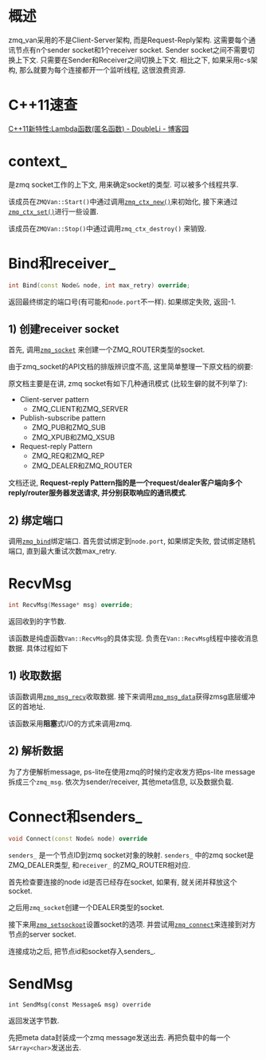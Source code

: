 # 概述

zmq_van采用的不是Client-Server架构, 而是Request-Reply架构. 这需要每个通讯节点有n个sender socket和1个receiver socket. Sender socket之间不需要切换上下文. 只需要在Sender和Receiver之间切换上下文. 相比之下, 如果采用c-s架构, 那么就要为每个连接都开一个监听线程, 这很浪费资源.

# C++11速查

[C++11新特性:Lambda函数(匿名函数) - DoubleLi - 博客园](http://www.cnblogs.com/lidabo/p/3908663.html)

# context_

是zmq socket工作的上下文, 用来确定socket的类型. 可以被多个线程共享.

该成员在`ZMQVan::Start()`中通过调用[`zmq_ctx_new()`](http://api.zeromq.org/4-2:zmq-ctx-new)来初始化, 接下来通过[`zmq_ctx_set()`](http://api.zeromq.org/4-2:zmq-ctx-set)进行一些设置.

该成员在`ZMQVan::Stop()`中通过调用`zmq_ctx_destroy()` 来销毁.

# Bind和receiver_

```cpp
int Bind(const Node& node, int max_retry) override;
```

返回最终绑定的端口号(有可能和`node.port`不一样). 如果绑定失败, 返回-1.

## 1) 创建receiver socket

首先, 调用[`zmq_socket`](http://api.zeromq.org/4-2:zmq-socket) 来创建一个ZMQ_ROUTER类型的socket. 

由于zmq_socket的API文档的排版辨识度不高, 这里简单整理一下原文档的纲要:

原文档主要是在讲, zmq socket有如下几种通讯模式 (比较生僻的就不列举了):

* Client-server pattern
  * ZMQ_CLIENT和ZMQ_SERVER
* Publish-subscribe pattern
  * ZMQ_PUB和ZMQ_SUB
  * ZMQ_XPUB和ZMQ_XSUB
* Request-reply Pattern
  * ZMQ_REQ和ZMQ_REP
  * ZMQ_DEALER和ZMQ_ROUTER

文档还说, **Request-reply Pattern指的是一个request/dealer客户端向多个reply/router服务器发送请求, 并分别获取响应的通讯模式**.

## 2) 绑定端口

调用[`zmq_bind`](http://api.zeromq.org/4-2:zmq-bind)绑定端口. 首先尝试绑定到`node.port`, 如果绑定失败, 尝试绑定随机端口, 直到最大重试次数max_retry.

# RecvMsg

```cpp
int RecvMsg(Message* msg) override;
```

返回收到的字节数.

该函数是纯虚函数`Van::RecvMsg`的具体实现. 负责在`Van::RecvMsg`线程中接收消息数据. 具体过程如下

## 1) 收取数据

该函数调用[`zmq_msg_recv`](http://api.zeromq.org/4-2:zmq-msg-recv)收取数据. 接下来调用[`zmq_msg_data`](http://api.zeromq.org/4-2:zmq-msg-data)获得zmsg底层缓冲区的首地址.

该函数采用**阻塞**式I/O的方式来调用zmq.

## 2) 解析数据

为了方便解析message, ps-lite在使用zmq的时候约定收发方把ps-lite message拆成三个`zmq_msg`. 依次为sender/receiver, 其他meta信息, 以及数据负载.

# Connect和senders_

```cpp
void Connect(const Node& node) override
```

`senders_` 是一个节点ID到zmq socket对象的映射. `senders_` 中的zmq socket是ZMQ_DEALER类型, 和`receiver_` 的ZMQ_ROUTER相对应.

首先检查要连接的node id是否已经存在socket, 如果有, 就关闭并释放这个socket. 

之后用`zmq_socket`创建一个DEALER类型的socket.

接下来用[`zmq_setsockopt`](http://api.zeromq.org/4-2:zmq_setsockopt)设置socket的选项. 并尝试用[`zmq_connect`](http://api.zeromq.org/4-2:zmq_connect)来连接到对方节点的server socket.

连接成功之后, 把节点id和socket存入senders_.

# SendMsg

```
int SendMsg(const Message& msg) override
```

返回发送字节数.

先把meta data封装成一个zmq message发送出去. 再把负载中的每一个`SArray<char>`发送出去. 



